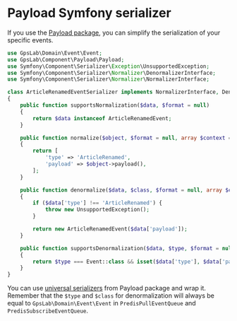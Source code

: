 Payload Symfony serializer
==========================

If you use the [Payload package](https://github.com/gpslab/payload), you can simplify the serialization of your
specific events.

```php
use GpsLab\Domain\Event\Event;
use GpsLab\Component\Payload\Payload;
use Symfony\Component\Serializer\Exception\UnsupportedException;
use Symfony\Component\Serializer\Normalizer\DenormalizerInterface;
use Symfony\Component\Serializer\Normalizer\NormalizerInterface;

class ArticleRenamedEventSerializer implements NormalizerInterface, DenormalizerInterface
{
    public function supportsNormalization($data, $format = null)
    {
        return $data instanceof ArticleRenamedEvent;
    }

    public function normalize($object, $format = null, array $context = [])
    {
        return [
            'type' => 'ArticleRenamed',
            'payload' => $object->payload(),
        ];
    }

    public function denormalize($data, $class, $format = null, array $context = [])
    {
        if ($data['type'] !== 'ArticleRenamed') {
            throw new UnsupportedException();
        }

        return new ArticleRenamedEvent($data['payload']);
    }

    public function supportsDenormalization($data, $type, $format = null)
    {
        return $type === Event::class && isset($data['type'], $data['payload']) && $data['type'] === 'ArticleRenamed';
    }
}
```

You can use [universal serializers](https://github.com/gpslab/payload#serialize) from Payload package and wrap it.
Remember that the `$type` and `$class` for denormalization will always be equal to `GpsLab\Domain\Event\Event`
in `PredisPullEventQueue` and `PredisSubscribeEventQueue`.
